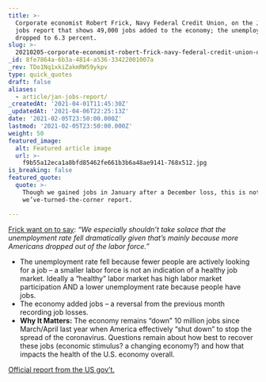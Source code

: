 ```yaml
---
title: >-
  Corporate economist Robert Frick, Navy Federal Credit Union, on the January
  jobs report that shows 49,000 jobs added to the economy; the unemployment rate
  dropped to 6.3 percent.
slug: >-
  20210205-corporate-economist-robert-frick-navy-federal-credit-union-on-the-january-jobs-report-that
_id: 8fe7864a-6b3a-4814-a536-33422001007a
_rev: TDo1Nq1xkiZakmRW59ykpv
type: quick_quotes
draft: false
aliases:
  - article/jan-jobs-report/
_createdAt: '2021-04-01T11:45:30Z'
_updatedAt: '2021-04-06T22:25:13Z'
date: '2021-02-05T23:50:00.000Z'
lastmod: '2021-02-05T23:50:00.000Z'
weight: 50
featured_image:
  alt: Featured article image
  url: >-
    f9b55a12eca1a8bfd85462fe661b3b6a48ae9141-768x512.jpg
is_breaking: false
featured_quote:
  quote: >-
    Though we gained jobs in January after a December loss, this is not a
    we’ve-turned-the-corner report.

---
```

[Frick want on to say](https://www.cnbc.com/2021/02/05/jobs-report-january-2021.html): _“We especially shouldn’t take solace that the unemployment rate fell dramatically given that’s mainly because more Americans dropped out of the labor force.”_

* The unemployment rate fell because fewer people are actively looking for a job – a smaller labor force is not an indication of a healthy job market. Ideally a “healthy” labor market has high labor market participation AND a lower unemployment rate because people have jobs.
* The economy added jobs – a reversal from the previous month recording job losses.
* **Why It Matters:** The economy remains “down” 10 million jobs since March/April last year when America effectively “shut down” to stop the spread of the coronavirus. Questions remain about how best to recover these jobs (economic stimulus? a changing economy?) and how that impacts the health of the U.S. economy overall.

[Official report from the US gov’t.](https://www.bls.gov/news.release/jec.nr0.htm)